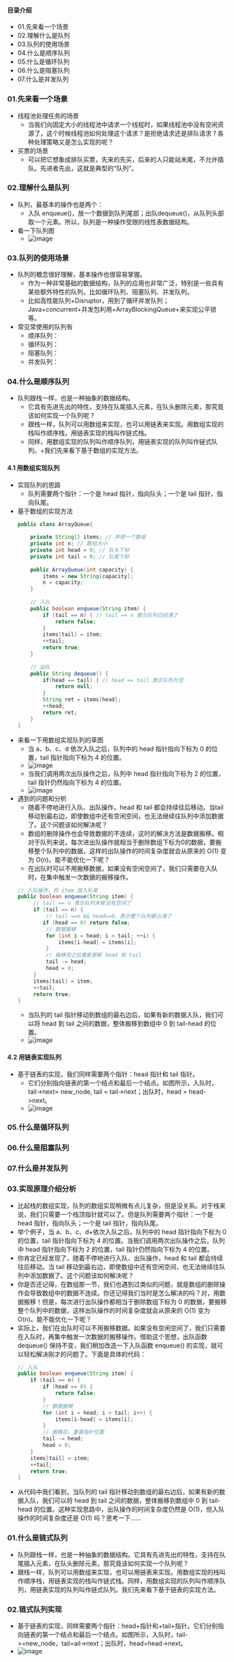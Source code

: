 #### 目录介绍
- 01.先来看一个场景
- 02.理解什么是队列
- 03.队列的使用场景
- 04.什么是顺序队列
- 05.什么是循环队列
- 06.什么是阻塞队列
- 07.什么是并发队列


### 01.先来看一个场景
- 线程池处理任务的场景
    - 当我们向固定大小的线程池中请求一个线程时，如果线程池中没有空闲资源了，这个时候线程池如何处理这个请求？是拒绝请求还是排队请求？各种处理策略又是怎么实现的呢？
- 买票的场景
    - 可以把它想象成排队买票，先来的先买，后来的人只能站末尾，不允许插队。先进者先出，这就是典型的“队列”。



### 02.理解什么是队列
- 队列，最基本的操作也是两个：
    - 入队 enqueue()，放一个数据到队列尾部；出队dequeue()，从队列头部取一个元素。所以，队列是一种操作受限的线性表数据结构。
- 看一下队列图
    - ![image](https://img-blog.csdnimg.cn/eef12a0c71744c32bc19b77786b05d31.png)



### 03.队列的使用场景
- 队列的概念很好理解，基本操作也很容易掌握。
    - 作为一种非常基础的数据结构，队列的应用也非常广泛，特别是一些具有某些额外特性的队列，比如循环队列、阻塞队列、并发队列。
    - 比如高性能队列+Disruptor，用到了循环并发队列；Java+concurrent+并发包利用+ArrayBlockingQueue+来实现公平锁等。
- 常见常使用的队列有
    - 顺序队列：
    - 循环队列：
    - 阻塞队列：
    - 并发队列：



### 04.什么是顺序队列
- 队列跟栈一样，也是一种抽象的数据结构。
    - 它具有先进先出的特性，支持在队尾插入元素，在队头删除元素，那究竟该如何实现一个队列呢？
    - 跟栈一样，队列可以用数组来实现，也可以用链表来实现。用数组实现的栈叫作顺序栈，用链表实现的栈叫作链式栈。
    - 同样，用数组实现的队列叫作顺序队列，用链表实现的队列叫作链式队列。+我们先来看下基于数组的实现方法。



#### 4.1 用数组实现队列
- 实现队列的思路
    - 队列需要两个指针：一个是 head 指针，指向队头；一个是 tail 指针，指向队尾。
- 基于数组的实现方法
    ```java
    public class ArrayQueue{
    	
    	private String[] items; // 声明一个数组
    	private int n; // 数组大小
    	private int head = 0; // 队头下标
    	private int tail = 0; // 队尾下标
    	
    	public ArrayQueue(int capacity) {
    		items = new String[capacity];
    		n = capacity;
    	}
    	
    	// 入队
    	public boolean enqueue(String item) {
    		if (tail == n) { // tail == n 表示队列已经满了
    			return false;
    		}
    		items[tail] = item;
    		++tail;
    		return true;
    	}
    	
    	// 出队
    	public String dequeue() {
    		if(head == tail) { // head == tail 表示队列为空
    			return null;
    		}
    		String ret = items[head];
    		++head;
    		return ret;
    	}
    }
    ```
- 来看一下用数组实现队列的草图
    - 当 a、b、c、d 依次入队之后，队列中的 head 指针指向下标为 0 的位置，tail 指针指向下标为 4 的位置。
    - ![image](https://img-blog.csdnimg.cn/8371efd7f9e7467d996baa1681cb980f.png)
    - 当我们调用两次出队操作之后，队列中 head 指针指向下标为 2 的位置，tail 指针仍然指向下标为 4 的位置。
    - ![image](https://img-blog.csdnimg.cn/6a82f9a8c95f47b18b904e2d88286627.png)
- 遇到的问题和分析
    - 随着不停地进行入队、出队操作，head 和 tail 都会持续往后移动。当tail 移动到最右边，即使数组中还有空闲空间，也无法继续往队列中添加数据了。这个问题该如何解决呢？
    - 数组的删除操作也会导致数据的不连续，这时的解决方法是数据搬移。相对于队列来说，每次进出队操作就相当于删除数组下标为0的数据，要搬移整个队列中的数据，这样的出队操作的时间复杂度就会从原来的 O(1) 变为 O(n)。能不能优化一下呢？
    - 在出队时可以不用搬移数据，如果没有空闲空间了，我们只需要在入队时，在集中触发一次数据的搬移操作。
    ``` java
    // 入队操作，将 item 放入队尾
    public boolean enqueue(String item) {
         // tail == n 表示队列末尾没有空间了
         if (tail == n) {
             // tail ==n && head==0，表示整个队列都占满了
            if (head == 0) return false;
             // 数据搬移
             for (int i = head; i < tail; ++i) {
                 items[i-head] = items[i];
             }
             // 搬移完之后重新更新 head 和 tail
             tail -= head;
             head = 0;
         }
         items[tail] = item;
         ++tail;
         return true;
    }
    ```
    - 当队列的 tail 指针移动到数组的最右边后，如果有新的数据入队，我们可以将 head 到 tail 之间的数据，整体搬移到数组中 0 到 tail-head 的位置。
    - ![image](https://img-blog.csdnimg.cn/a408ce685e694e23aebef0ffbe7a46b6.png)



#### 4.2 用链表实现队列
- 基于链表的实现，我们同样需要两个指针：head 指针和 tail 指针。
    - 它们分别指向链表的第一个结点和最后一个结点。如图所示，入队时，tail->next= new_node, tail = tail->next；出队时，head = head->next。
    - ![image](https://img-blog.csdnimg.cn/aae12cdbea654e65829290f4e4481f38.png)



### 05.什么是循环队列



### 06.什么是阻塞队列



### 07.什么是并发队列




### 03.实现原理介绍分析
- 比起栈的数组实现，队列的数组实现稍微有点儿复杂，但是没关系。对于栈来说，我们只需要一个栈顶指针就可以了。但是队列需要两个指针：一个是 head 指针，指向队头；一个是 tail 指针，指向队尾。
- 举个例子，当 a、b、c、d+依次入队之后，队列中的 head 指针指向下标为 0 的位置，tail 指针指向下标为 4 的位置。当我们调用两次出队操作之后，队列中 head 指针指向下标为 2 的位置，tail 指针仍然指向下标为 4 的位置。
- 你肯定已经发现了，随着不停地进行入队、出队操作，head 和 tail 都会持续往后移动。当 tail 移动到最右边，即使数组中还有空闲空间，也无法继续往队列中添加数据了。这个问题该如何解决呢？
- 你是否还记得，在数组那一节，我们也遇到过类似的问题，就是数组的删除操作会导致数组中的数据不连续。你还记得我们当时是怎么解决的吗？对，用数据搬移！但是，每次进行出队操作都相当于删除数组下标为 0 的数据，要搬移整个队列中的数据，这样出队操作的时间复杂度就会从原来的 O(1) 变为 O(n)。能不能优化一下呢？
- 实际上，我们在出队时可以不用搬移数据。如果没有空闲空间了，我们只需要在入队时，再集中触发一次数据的搬移操作。借助这个思想，出队函数 dequeue() 保持不变，我们稍加改造一下入队函数 enqueue() 的实现，就可以轻松解决刚才的问题了。下面是具体的代码：
    ``` java
    // 入队
    public boolean enqueue(String item) {
    	if (tail == n) { 
    		if (head == 0) {
    			return false;
    		}
    		// 数据搬移
    		for (int i = head; i < tail; i++) {
    			items[i-head] = items[i];
    		}
    		// 搬移后，重置指针位置
    		tail -= head;
    		head = 0;
    	}
    	items[tail] = item;
    	++tail;
    	return true;
    }
    ```
- 从代码中我们看到，当队列的 tail 指针移动到数组的最右边后，如果有新的数据入队，我们可以将 head 到 tail 之间的数据，整体搬移到数组中 0 到 tail-head 的位置。这种实现思路中，出队操作的时间复杂度仍然是 O(1)，但入队操作的时间复杂度还是 O(1) 吗？思考一下……




### 01.什么是链式队列
- 队列跟栈一样，也是一种抽象的数据结构。它具有先进先出的特性，支持在队尾插入元素，在队头删除元素，那究竟该如何实现一个队列呢？
- 跟栈一样，队列可以用数组来实现，也可以用链表来实现。用数组实现的栈叫作顺序栈，用链表实现的栈叫作链式栈。同样，用数组实现的队列叫作顺序队列，用链表实现的队列叫作链式队列。我们先来看下基于链表的实现方法。


### 02.链式队列实现
- 基于链表的实现，同样需要两个指针：head+指针和+tail+指针。它们分别指向链表的第一个结点和最后一个结点。如图所示，入队时，tail->=new_node，tail=ail->next；出队时，head=head->next。
- ![image](https://img2018.cnblogs.com/blog/1256425/201810/1256425-20181012225612798-693361654.png)




















